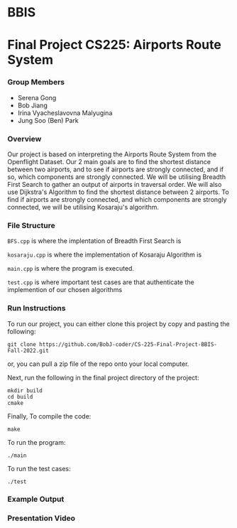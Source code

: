 # BBIS
# Final Project CS225: Airports Route System

### Group Members
- Serena Gong
- Bob Jiang
- Irina Vyacheslavovna Malyugina 
- Jung Soo (Ben) Park

### Overview

Our project is based on interpreting the Airports Route System from the Openflight Dataset. Our 2 main goals are to find the shortest distance between two airports, and to see if airports are strongly connected, and if so, which components are strongly connected. We will be utilising Breadth First Search to gather an output of airports in traversal order. We will also use Dijkstra's Algorithm to find the shortest distance between 2 airports. To find if airports are strongly connected, and which components are strongly connected, we will be utilising Kosaraju's algorithm. 

### File Structure 
 

`BFS.cpp` is where the implentation of Breadth First Search is

`kosaraju.cpp` is where the implementation of Kosaraju Algorithm is 

`main.cpp` is where the program is executed. 

`test.cpp` is where important test cases are that authenticate the implemention of our chosen algorithms

### Run Instructions

To run our project, you can either clone this project by copy and pasting the following: 

```
git clone https://github.com/BobJ-coder/CS-225-Final-Project-BBIS-Fall-2022.git 
```
or, you can pull a zip file of the repo onto your local computer.

Next, run the following in the final project directory of the project:
```
mkdir build
cd build
cmake
```
Finally,
To compile the code:
 ``` 
 make
 ```
 
 To run the program:
 ``` 
 ./main
 ```
 
 To run the test cases:
 ``` 
 ./test
 ```
 
### Example Output
 
### Presentation Video 
